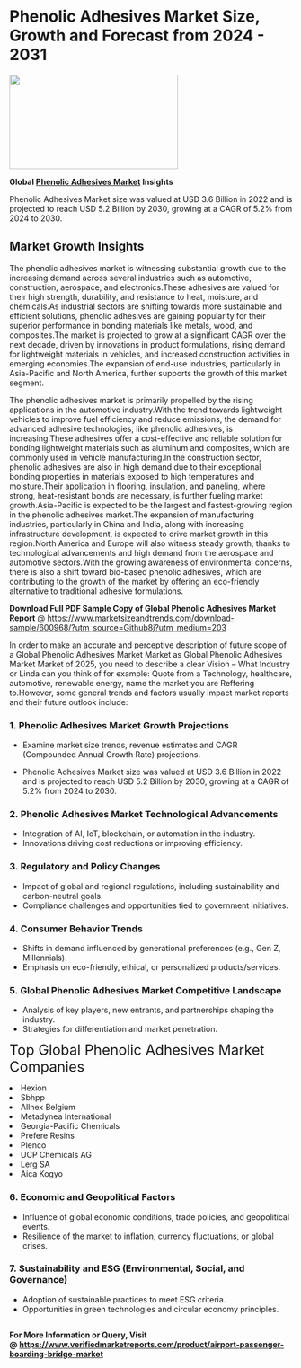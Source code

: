 <H1>Phenolic Adhesives Market Size, Growth and Forecast from 2024 - 2031</H1><img class="aligncenter size-medium wp-image-584254" src="https://thirdeyenews.in/wp-content/uploads/2024/09/Global-Market-Research-300x168.jpeg" alt="" width="300" height="168" /><p><strong>Global&nbsp;<a href="https://www.marketsizeandtrends.com/download-sample/600968/?utm_source=Github8j?utm_medium=203">Phenolic Adhesives Market</a> Insights</strong></p><p>Phenolic Adhesives Market size was valued at USD 3.6 Billion in 2022 and is projected to reach USD 5.2 Billion by 2030, growing at a CAGR of 5.2% from 2024 to 2030.</p><p><h2>Market Growth Insights</h2> <p>The phenolic adhesives market is witnessing substantial growth due to the increasing demand across several industries such as automotive, construction, aerospace, and electronics.These adhesives are valued for their high strength, durability, and resistance to heat, moisture, and chemicals.As industrial sectors are shifting towards more sustainable and efficient solutions, phenolic adhesives are gaining popularity for their superior performance in bonding materials like metals, wood, and composites.The market is projected to grow at a significant CAGR over the next decade, driven by innovations in product formulations, rising demand for lightweight materials in vehicles, and increased construction activities in emerging economies.The expansion of end-use industries, particularly in Asia-Pacific and North America, further supports the growth of this market segment.</p> <p>The phenolic adhesives market is primarily propelled by the rising applications in the automotive industry.With the trend towards lightweight vehicles to improve fuel efficiency and reduce emissions, the demand for advanced adhesive technologies, like phenolic adhesives, is increasing.These adhesives offer a cost-effective and reliable solution for bonding lightweight materials such as aluminum and composites, which are commonly used in vehicle manufacturing.In the construction sector, phenolic adhesives are also in high demand due to their exceptional bonding properties in materials exposed to high temperatures and moisture.Their application in flooring, insulation, and paneling, where strong, heat-resistant bonds are necessary, is further fueling market growth.Asia-Pacific is expected to be the largest and fastest-growing region in the phenolic adhesives market.The expansion of manufacturing industries, particularly in China and India, along with increasing infrastructure development, is expected to drive market growth in this region.North America and Europe will also witness steady growth, thanks to technological advancements and high demand from the aerospace and automotive sectors.With the growing awareness of environmental concerns, there is also a shift toward bio-based phenolic adhesives, which are contributing to the growth of the market by offering an eco-friendly alternative to traditional adhesive formulations.<p><span class=""><strong>Download Full PDF Sample Copy of Global Phenolic Adhesives Market Report</strong> @ <a href="https://www.marketsizeandtrends.com/download-sample/600968/?utm_source=Github8j?utm_medium=203" target="_blank">https://www.marketsizeandtrends.com/download-sample/600968/?utm_source=Github8j?utm_medium=203</a></span></p><p>In order to make an accurate and perceptive description of future scope of a Global&nbsp;Phenolic Adhesives Market Market as Global&nbsp;Phenolic Adhesives Market Market of 2025, you need to describe a clear Vision &ndash; What Industry or Linda can you think of for example: Quote from a Technology, healthcare, automotive, renewable energy, name the market you are Reffering to.However, some general trends and factors usually impact market reports and their future outlook include:</p><h3>1.&nbsp;<strong>Phenolic Adhesives Market Growth Projections</strong></h3><ul><li>Examine market size trends, revenue estimates and CAGR (Compounded Annual Growth Rate) projections.</li><li><p>Phenolic Adhesives Market size was valued at USD 3.6 Billion in 2022 and is projected to reach USD 5.2 Billion by 2030, growing at a CAGR of 5.2% from 2024 to 2030.</p></li></ul><h3>2.&nbsp;<strong>Phenolic Adhesives Market Technological Advancements</strong></h3><ul><li>Integration of AI, IoT, blockchain, or automation in the industry.</li><li>Innovations driving cost reductions or improving efficiency.</li></ul><h3>3.&nbsp;<strong>Regulatory and Policy Changes</strong></h3><ul><li>Impact of global and regional regulations, including sustainability and carbon-neutral goals.</li><li>Compliance challenges and opportunities tied to government initiatives.</li></ul><h3>4.&nbsp;<strong>Consumer Behavior Trends</strong></h3><ul><li>Shifts in demand influenced by generational preferences (e.g., Gen Z, Millennials).</li><li>Emphasis on eco-friendly, ethical, or personalized products/services.</li></ul><h3>5.&nbsp;<strong>Global Phenolic Adhesives Market Competitive Landscape</strong></h3><ul><li>Analysis of key players, new entrants, and partnerships shaping the industry.</li><li>Strategies for differentiation and market penetration.</li></ul><p data-pm-slice="1 1 []"><span style="color: inherit; font-family: inherit; font-size: 25px;">Top Global Phenolic Adhesives Market Companies</span></p><div class="" data-test-id=""><p><li>Hexion</li><li> Sbhpp</li><li> Allnex Belgium</li><li> Metadynea International</li><li> Georgia-Pacific Chemicals</li><li> Prefere Resins</li><li> Plenco</li><li> UCP Chemicals AG</li><li> Lerg SA</li><li> Aica Kogyo</li></p></div><h3>6.&nbsp;<strong>Economic and Geopolitical Factors</strong></h3><ul><li>Influence of global economic conditions, trade policies, and geopolitical events.</li><li>Resilience of the market to inflation, currency fluctuations, or global crises.</li></ul><h3>7.&nbsp;<strong>Sustainability and ESG (Environmental, Social, and Governance)</strong></h3><ul><li>Adoption of sustainable practices to meet ESG criteria.</li><li>Opportunities in green technologies and circular economy principles.</li></ul><h2><strong style="font-size: 14px;">For More Information or Query, Visit @&nbsp;</strong><a style="background-color: #ffffff; font-size: 14px;" href="https://www.marketsizeandtrends.com/report/phenolic-adhesives-market/" target="_blank">https://www.verifiedmarketreports.com/product/airport-passenger-boarding-bridge-market</a></h2>